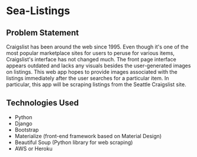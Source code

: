 # Sea-Listings

## Problem Statement

Craigslist has been around the web since 1995. Even though it's one of the most popular marketplace sites for users to peruse for various items, Craigslist's interface has not changed much. The front page interface appears outdated and lacks any visuals besides the user-generated images on listings. This web app hopes to provide images associated with the listings immediately after the user searches for a particular item. In particular, this app will be scraping listings from the Seattle Craigslist site.


## Technologies Used

- Python
- Django
- Bootstrap
- Materialize (front-end framework based on Material Design)
- Beautiful Soup (Python library for web scraping)
- AWS or Heroku
